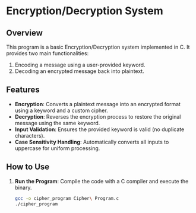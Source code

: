 # Encryption/Decryption System

## Overview
This program is a basic Encryption/Decryption system implemented in C. It provides two main functionalities:
1. Encoding a message using a user-provided keyword.
2. Decoding an encrypted message back into plaintext.

## Features
- **Encryption**: Converts a plaintext message into an encrypted format using a keyword and a custom cipher.
- **Decryption**: Reverses the encryption process to restore the original message using the same keyword.
- **Input Validation**: Ensures the provided keyword is valid (no duplicate characters).
- **Case Sensitivity Handling**: Automatically converts all inputs to uppercase for uniform processing.

## How to Use
1. **Run the Program**:
   Compile the code with a C compiler and execute the binary.
   ```bash
   gcc -o cipher_program Cipher\ Program.c
   ./cipher_program
